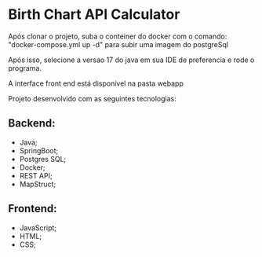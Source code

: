 # Birth Chart API Calculator

Após clonar o projeto, suba o conteiner do docker com o comando: 
"docker-compose.yml up -d" para subir uma imagem do postgreSql

Após isso, selecione a versao 17 do java em sua IDE de preferencia e rode o programa. 

A interface front end está disponível na pasta webapp

Projeto desenvolvido com as seguintes tecnologias:

## Backend:
  - Java;
  - SpringBoot;
  - Postgres SQL;
  - Docker;
  - REST API;
  - MapStruct;

## Frontend:
  - JavaScript;
  - HTML;
  - CSS;
